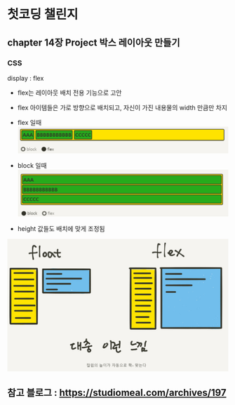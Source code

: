 # 첫코딩 챌린지

## chapter 14장 Project 박스 레이아웃 만들기

### CSS

display : flex

- flex는 레이아웃 배치 전용 기능으로 고안

- flex 아이템들은 가로 방향으로 배치되고, 자신이 가진 내용물의 width 만큼만 차지

- flex 일때
  ![image-20210924120213523](FIRSTCODING/이미지/image-20210924120213523.png)

- block 일때
  ![image-20210924120249422](FIRSTCODING/이미지/image-20210924120249422.png)

 - height 값들도 배치에 맞게 조정됨

  ![image-20210924120445226](FIRSTCODING/이미지/image-20210924120445226.png)

  

  ## 참고 블로그 : https://studiomeal.com/archives/197

  

  

  
